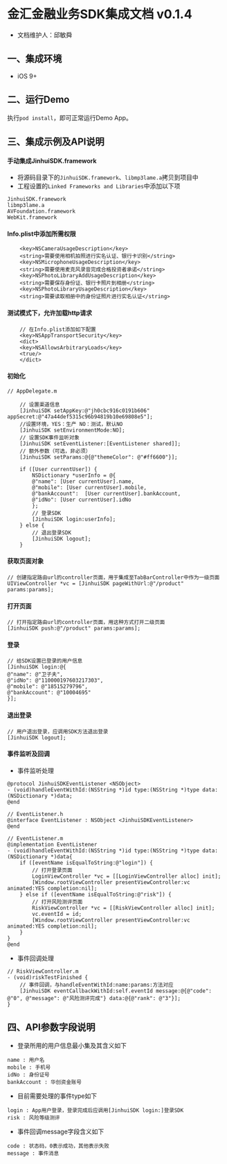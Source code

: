 # 金汇金融业务SDK集成文档 v0.1.4
* 文档维护人：邱敏舜

## 一、集成环境
* iOS 9+

## 二、运行Demo
执行`pod install`，即可正常运行Demo App。

## 三、集成示例及API说明
#### 手动集成JinhuiSDK.framework
* 将源码目录下的`JinhuiSDK.framework`、`libmp3lame.a`拷贝到项目中
* 工程设置的`Linked Frameworks and Libraries`中添加以下项
```
JinhuiSDK.framework
libmp3lame.a
AVFoundation.framework
WebKit.framework
```

#### Info.plist中添加所需权限
```
    <key>NSCameraUsageDescription</key>
	<string>需要使用相机拍照进行实名认证、银行卡识别</string>
	<key>NSMicrophoneUsageDescription</key>
	<string>需要使用麦克风录音完成合格投资者承诺</string>
	<key>NSPhotoLibraryAddUsageDescription</key>
	<string>需要保存身份证、银行卡照片到相册</string>
	<key>NSPhotoLibraryUsageDescription</key>
	<string>需要读取相册中的身份证照片进行实名认证</string>
```

#### 测试模式下，允许加载http请求
```
    // 在Info.plist添加如下配置
    <key>NSAppTransportSecurity</key>
    <dict>
    <key>NSAllowsArbitraryLoads</key>
    <true/>
    </dict>
```

#### 初始化
```
// AppDelegate.m

    // 设置渠道信息
    [JinhuiSDK setAppKey:@"jh0cbc916c0191b606" appSecret:@"47a44def5315c96b94819b10e69808e5"];
    //设置环境，YES：生产 NO：测试，默认NO
    [JinhuiSDK setEnvironmentMode:NO];
    // 设置SDK事件监听对象
    [JinhuiSDK setEventListener:[EventListener shared]];
    // 额外参数（可选，非必须）
    [JinhuiSDK setParams:@{@"themeColor": @"#ff6600"}];

    if ([User currentUser]) {
        NSDictionary *userInfo = @{
        @"name": [User currentUser].name,
        @"mobile": [User currentUser].mobile,
        @"bankAccount":  [User currentUser].bankAccount,
        @"idNo": [User currentUser].idNo
        };
        // 登录SDK
        [JinhuiSDK login:userInfo];
    } else {
        // 退出登录SDK
        [JinhuiSDK logout];
    }
```
#### 获取页面对象
```
// 创建指定路由url的controller页面，用于集成至TabBarController中作为一级页面
UIViewController *vc = [JinhuiSDK pageWithUrl:@"/product" params:params];
```
#### 打开页面
```
// 打开指定路由url的controller页面，用这种方式打开二级页面
[JinhuiSDK push:@"/product" params:params];
```
#### 登录
```
// 给SDK设置已登录的用户信息
[JinhuiSDK login:@{
@"name": @"卫子夫", 
@"idNo": @"110000197603217303",
@"mobile": @"18515279796",
@"bankAccount": @"10004695"
}];
```

#### 退出登录
```
// 用户退出登录，应调用SDK方法退出登录
[JinhuiSDK logout];
```
#### 事件监听及回调

* 事件监听处理

```
@protocol JinhuiSDKEventListener <NSObject>
- (void)handleEventWithId:(NSString *)id type:(NSString *)type data:(NSDictionary *)data;
@end

// EventListener.h
@interface EventListener : NSObject <JinhuiSDKEventListener>
@end

// EventListener.m
@implementation EventListener
- (void)handleEventWithId:(NSString *)id type:(NSString *)type data:(NSDictionary *)data{
    if ([eventName isEqualToString:@"login"]) {
        // 打开登录页面
        LoginViewController *vc = [[LoginViewController alloc] init];
        [Window.rootViewController presentViewController:vc animated:YES completion:nil];
    } else if ([eventName isEqualToString:@"risk"]) {
        // 打开风险测评页面
        RiskViewController *vc = [[RiskViewController alloc] init];
        vc.eventId = id;
        [Window.rootViewController presentViewController:vc animated:YES completion:nil];
    }
}
@end
```

* 事件回调处理

```
// RiskViewController.m
- (void)riskTestFinished {
    // 事件回调，与handleEventWithId:name:params:方法对应
    [JinhuiSDK eventCallbackWithId:self.eventId message:@{@"code": @"0", @"message": @"风险测评完成"} data:@{@"rank": @"3"}];
}
```

## 四、API参数字段说明
* 登录所用的用户信息最小集及其含义如下
```
name : 用户名
mobile : 手机号
idNo : 身份证号
bankAccount : 华创资金账号
```

* 目前需要处理的事件type如下
```
login : App用户登录，登录完成后应调用[JinhuiSDK login:]登录SDK
risk : 风险等级测评
```

* 事件回调message字段含义如下
```
code : 状态码，0表示成功，其他表示失败
message : 事件消息
```
